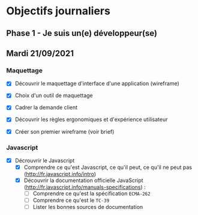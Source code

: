 # Objectifs journaliers

## Phase 1 - Je suis un(e) développeur(se)

## Mardi 21/09/2021

### Maquettage

* [x] Découvrir le maquettage d'interface d'une application (wireframe)
* [x] Choix d'un outil de maquettage
* [x] Cadrer la demande client
* [x] Découvrir les règles ergonomiques et d'expérience utilisateur
* [x] Créer son premier wireframe (voir brief)


### Javascript

* [x] Décrouvrir le Javascript
  * [x] Comprendre ce qu'est Javascript, ce qu'il peut, ce qu'il ne peut pas (http://fr.javascript.info/intro)
  * [x] Découvrir la documentation officielle JavaScript (http://fr.javascript.info/manuals-specifications) : 
    * [ ] Comprendre ce qu'est la spécification `ECMA-262`
    * [ ] Comprendre ce qu'est le `TC-39`
    * [ ] Lister les bonnes sources de documentation
